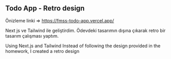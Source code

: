 ## Todo App - Retro design

Önizleme linki => https://fmss-todo-app.vercel.app/

Next js ve Tailwind ile geliştirdim.
Ödevdeki tasarımın dışına çıkarak retro bir tasarım çalışması yaptım.

Using Next.js and Tailwind
Instead of following the design provided in the homework, I created a retro design

